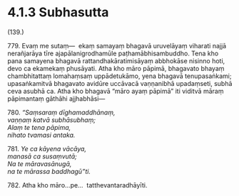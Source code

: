 

# 4.1.3 Subhasutta




(139.)

779\. Evaṃ me sutaṃ—  ekaṃ samayaṃ bhagavā uruvelāyaṃ viharati najjā nerañjarāya tīre ajapālanigrodhamūle paṭhamābhisambuddho. Tena kho pana samayena bhagavā rattandhakāratimisāyaṃ abbhokāse nisinno hoti, devo ca ekamekaṃ phusāyati. Atha kho māro pāpimā, bhagavato bhayaṃ chambhitattaṃ lomahaṃsaṃ uppādetukāmo, yena bhagavā tenupasaṅkami; upasaṅkamitvā bhagavato avidūre uccāvacā vaṇṇanibhā upadaṃseti, subhā ceva asubhā ca. Atha kho bhagavā “māro ayaṃ pāpimā” iti viditvā māraṃ pāpimantaṃ gāthāhi ajjhabhāsi—

780\. _“Saṃsaraṃ dīghamaddhānaṃ,_  
_vaṇṇaṃ katvā subhāsubhaṃ;_  
_Alaṃ te tena pāpima,_  
_nihato tvamasi antaka._  


781\. _Ye ca kāyena vācāya,_  
_manasā ca susaṃvutā;_  
_Na te māravasānugā,_  
_na te mārassa baddhagū”ti._  


782\. Atha kho māro…pe…  tatthevantaradhāyīti.



